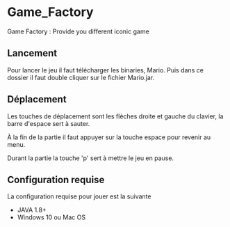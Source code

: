 # Game_Factory
Game Factory : Provide you different iconic game

## Lancement

Pour lancer le jeu il faut télécharger les binaries, Mario.
Puis dans ce dossier il faut double cliquer sur le fichier Mario.jar.

## Déplacement

Les touches de déplacement sont les flèches droite et gauche du clavier, la barre d'espace sert à sauter.

À la fin de la partie il faut appuyer sur la touche espace pour revenir au menu.

Durant la partie la touche 'p' sert à mettre le jeu en pause.

## Configuration requise

La configuration requise pour jouer est la suivante

+ JAVA 1.8+
+ Windows 10 ou Mac OS
